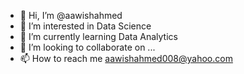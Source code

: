 - 👋 Hi, I’m @aawishahmed
- 👀 I’m interested in Data Science
- 🌱 I’m currently learning Data Analytics
- 💞️ I’m looking to collaborate on ...
- 📫 How to reach me aawishahmed008@yahoo.com

<!---
aawishahmed/aawishahmed is a ✨ special ✨ repository because its `README.md` (this file) appears on your GitHub profile.
You can click the Preview link to take a look at your changes.
--->
